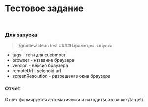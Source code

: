 # Тестовое задание
<br>

### Для запуска

> ./gradlew clean test 
####Параметры запуска
* tags              - теги для cucbmber
* browser           - название браузера
* version           - версия браузера
* remoteUrl         - selenoid url
* screenResolution  - разрешение окна браузера  

### Отчет
Отчет формируется автоматически и находиться в папке /target/
